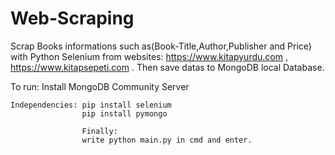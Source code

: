 # Web-Scraping
Scrap Books informations such as(Book-Title,Author,Publisher and Price) with Python Selenium from websites: https://www.kitapyurdu.com , https://www.kitapsepeti.com . Then save datas to MongoDB local Database. 

To run:
    Install MongoDB Community Server

    Independencies: pip install selenium
                    pip install pymongo
                    
                    Finally:
                    write python main.py in cmd and enter.
                    

